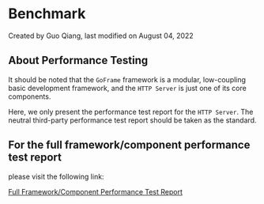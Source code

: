 # Benchmark

Created by Guo Qiang, last modified on August 04, 2022

## About Performance Testing

It should be noted that the `GoFrame` framework is a modular, low-coupling basic development framework, and the `HTTP Server` is just one of its core components.

Here, we only present the performance test report for the `HTTP Server`. The neutral third-party performance test report should be taken as the standard.

## For the full framework/component performance test report

please visit the following link:

[Full Framework/Component Performance Test Report](https://www.techempower.com/benchmarks/#section=data-r21&test=composite)
